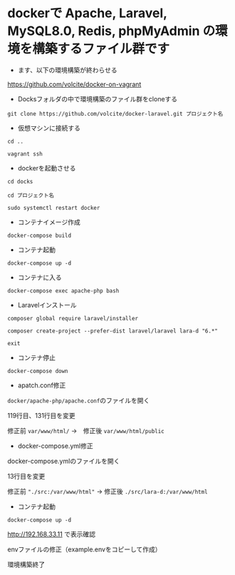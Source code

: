 # dockerで Apache, Laravel, MySQL8.0, Redis, phpMyAdmin の環境を構築するファイル群です

- ます、以下の環境構築が終わらせる

https://github.com/volcite/docker-on-vagrant

- Docksフォルダの中で環境構築のファイル群をcloneする

`git clone https://github.com/volcite/docker-laravel.git プロジェクト名`

- 仮想マシンに接続する

`cd ..`

`vagrant ssh`

- dockerを起動させる

`cd docks`

`cd プロジェクト名`

`sudo systemctl restart docker`

- コンテナイメージ作成

`docker-compose build`

- コンテナ起動

`docker-compose up -d`

- コンテナに入る

`docker-compose exec apache-php bash`

- Laravelインストール

`composer global require laravel/installer`

`composer create-project --prefer-dist laravel/laravel lara-d "6.*"`

`exit`

- コンテナ停止

`docker-compose down`

- apatch.conf修正

`docker/apache-php/apache.conf`のファイルを開く

119行目、131行目を変更

修正前 `var/www/html/` →　修正後 `var/www/html/public`

- docker-compose.yml修正

docker-compose.ymlのファイルを開く

 13行目を変更

修正前 `"./src:/var/www/html"` → 修正後 `./src/lara-d:/var/www/html`

- コンテナ起動

`docker-compose up -d`

http://192.168.33.11 で表示確認

envファイルの修正（example.envをコピーして作成）

環境構築終了
